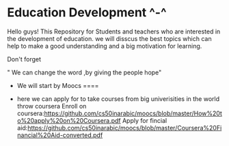 # Education Development ^-^

Hello guys!
This Repository for Students and teachers who are interested in the development of education.
we will disscus the best  topics  which can help to make a good understanding and a big motivation for learning.

Don't forget 


" We can change the word ,by giving the people hope"


* We will start by 
 Moocs 
====
- here we can apply for to take courses from big univerisities in the world throw coursera
Enroll on coursera:https://github.com/cs50inarabic/moocs/blob/master/How%20to%20apply%20on%20Coursera.pdf
Apply for fincial aid:https://github.com/cs50inarabic/moocs/blob/master/Coursera%20Financial%20Aid-converted.pdf



